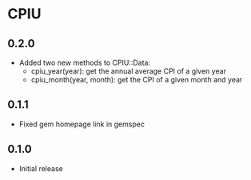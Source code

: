 # CPIU

## 0.2.0

* Added two new methods to CPIU::Data:
  * cpiu_year(year): get the annual average CPI of a given year
  * cpiu_month(year, month): get the CPI of a given month and year

## 0.1.1

* Fixed gem homepage link in gemspec

## 0.1.0

* Initial release

